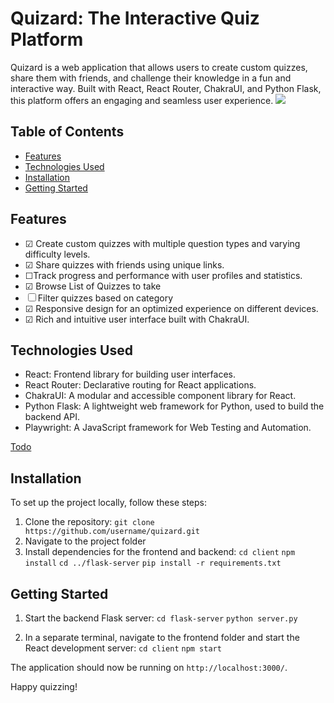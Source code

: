 # Quizard: The Interactive Quiz Platform

Quizard is a web application that allows users to create custom quizzes, share them with friends, and challenge their knowledge in a fun and interactive way. Built with React, React Router, ChakraUI, and Python Flask, this platform offers an engaging and seamless user experience.
<img src='Quizard.gif' max-width='300px'></img>
## Table of Contents
- [Features](#features)
- [Technologies Used](#technologies-used)
- [Installation](#installation)
- [Getting Started](#getting-started)

## Features
- &#9745; Create custom quizzes with multiple question types and varying difficulty levels.
- &#9745; Share quizzes with friends using unique links.
- &#x2610;Track progress and performance with user profiles and statistics.
- &#9745; Browse List of Quizzes to take
- &#x2610; Filter quizzes based on category
- &#9745; Responsive design for an optimized experience on different devices.
- &#9745; Rich and intuitive user interface built with ChakraUI.

## Technologies Used
- React: Frontend library for building user interfaces.
- React Router: Declarative routing for React applications.
- ChakraUI: A modular and accessible component library for React.
- Python Flask: A lightweight web framework for Python, used to build the backend API.
- Playwright: A JavaScript framework for Web Testing and Automation.

[Todo](TODO.md)

## Installation
To set up the project locally, follow these steps:

1. Clone the repository:
`git clone https://github.com/username/quizard.git`
2. Navigate to the project folder
3. Install dependencies for the frontend and backend:
`cd client`
`npm install`
`cd ../flask-server`
`pip install -r requirements.txt`

## Getting Started
1. Start the backend Flask server:
`cd flask-server`
`python server.py`

2. In a separate terminal, navigate to the frontend folder and start the React development server:
`cd client`
`npm start`

The application should now be running on `http://localhost:3000/`.

Happy quizzing!


